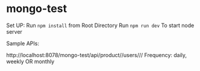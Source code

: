 # mongo-test

Set UP:
    Run `npm install` from Root Directory
    Run `npm run dev` To start node server

    
Sample APIs:

http://localhost:8078/mongo-test/api/product/<ProductId>/users/<Start Date>/<End Date>/<Frequency>
Frequency: daily, weekly OR monthly